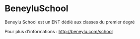 BeneyluSchool
==============

Beneylu School est un ENT dédié aux classes du premier degré

Pour plus d'informations : http://beneylu.com/school